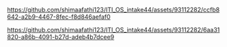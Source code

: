 

https://github.com/shimaafathi123/ITI_OS_intake44/assets/93112282/ccfb8642-a2b9-4467-8fec-f8d846aefaf0



https://github.com/shimaafathi123/ITI_OS_intake44/assets/93112282/6aa31820-a86b-4091-b27d-adeb4b7dcee9

